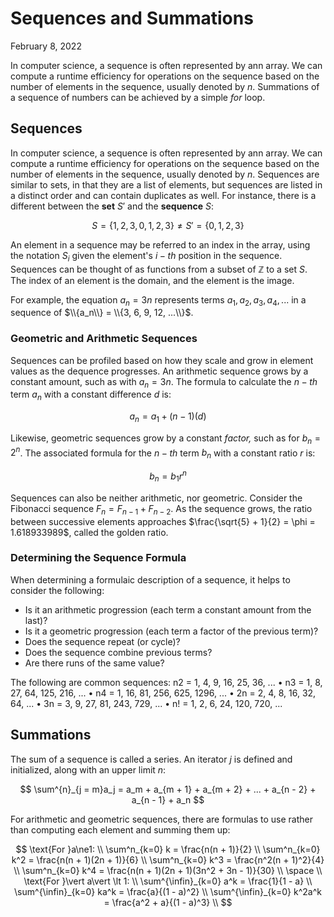 # Sequences and Summations
February 8, 2022


In computer science, a sequence is often represented by ann array. We can compute a runtime efficiency for operations on the sequence based on the number of elements in the sequence, usually denoted by *n*. Summations of a sequence of numbers can be achieved by a simple *for* loop.

## Sequences
In computer science, a sequence is often represented by ann array. We can compute a runtime efficiency for operations on the sequence based on the number of elements in the sequence, usually denoted by *n*. Sequences are similar to sets, in that they are a list of elements, but sequences are listed in a distinct order and can contain duplicates as well. For instance, there is a different between the **set** $S'$ and the **sequence** $S$:

$$
S = \{1, 2, 3, 0, 1, 2, 3\} \ne S' = \{0, 1, 2, 3\}
$$

An element in a sequence may be referred to an index in the array, using the notation $S_i$ given the element's $i-th$ position in the sequence. Sequences can be thought of as functions from a subset of $\mathbb{Z}$ to a set $S$. The index of an element is the domain, and the element is the image.

For example, the equation $a_n = 3n$ represents terms $a_1, a_2, a_3, a_4, ...$ in a sequence of $\\{a_n\\} = \\{3, 6, 9, 12, ...\\}$.

### Geometric and Arithmetic Sequences
Sequences can be profiled based on how they scale and grow in element values as the dequence progresses. An arithmetic sequence grows by a constant amount, such as with $a_n = 3n$. The formula to calculate the $n-th$ term $a_n$ with a constant difference $d$ is:

$$
a_n = a_1 + (n - 1)(d)
$$

Likewise, geometric sequences grow by a constant *factor,* such as for $b_n = 2^n$. The associated formula for the $n-th$ term $b_n$ with a constant ratio $r$ is:

$$
b_n = b_1r^n
$$

Sequences can also be neither arithmetic, nor geometric. Consider the Fibonacci sequence $F_n = F_{n-1} + F_{n - 2}$. As the sequence grows, the ratio between successive elements approaches $\frac{\sqrt{5} + 1}{2} = \phi = 1.618933989$, called the golden ratio.

### Determining the Sequence Formula
When determining a formulaic description of a sequence, it helps to consider the following:

- Is it an arithmetic progression (each term a constant amount from the last)?  
- Is  it  a  geometric  progression  (each  term  a  factor  of the previous term)?
- Does the sequence repeat (or cycle)?
- Does the sequence combine previous terms?
- Are there runs of the same value?

The following are common sequences:
n2 = 1, 4, 9, 16, 25, 36, ...
• n3 = 1, 8, 27, 64, 125, 216, ...
• n4 = 1, 16, 81, 256, 625, 1296, ...
• 2n = 2, 4, 8, 16, 32, 64, ...
• 3n = 3, 9, 27, 81, 243, 729, ...
• n! = 1, 2, 6, 24, 120, 720, ...

## Summations
The sum of a sequence is called a series. An iterator $j$ is defined and initialized, along with an upper limit $n$:

$$
\sum^{n}_{j = m}a_j = a_m + a_{m + 1} + a_{m + 2} + ... + a_{n - 2} + a_{n - 1} + a_n
$$

For arithmetic and geometric sequences, there are formulas to use rather than computing each element and summing them up:

$$
\text{For }a\ne1: \\
\sum^n_{k=0} k = \frac{n(n + 1)}{2} \\
\sum^n_{k=0} k^2 = \frac{n(n + 1)(2n + 1)}{6} \\
\sum^n_{k=0} k^3 = \frac{n^2(n + 1)^2}{4} \\
\sum^n_{k=0} k^4 = \frac{n(n + 1)(2n + 1)(3n^2 + 3n - 1)}{30} \\
\space \\
\text{For }\vert a\vert \lt 1: \\
\sum^{\infin}_{k=0} a^k = \frac{1}{1 - a} \\
\sum^{\infin}_{k=0} ka^k = \frac{a}{(1 - a)^2} \\
\sum^{\infin}_{k=0} k^2a^k = \frac{a^2 + a}{(1 - a)^3} \\
$$